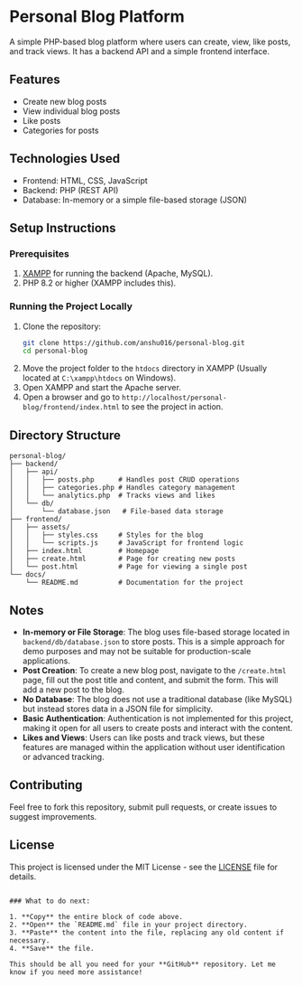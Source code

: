 
# Personal Blog Platform

A simple PHP-based blog platform where users can create, view, like posts, and track views. It has a backend API and a simple frontend interface.

## Features
- Create new blog posts
- View individual blog posts
- Like posts
- Categories for posts

## Technologies Used
- Frontend: HTML, CSS, JavaScript
- Backend: PHP (REST API)
- Database: In-memory or a simple file-based storage (JSON)

## Setup Instructions

### Prerequisites
1. [XAMPP](https://www.apachefriends.org/index.html) for running the backend (Apache, MySQL).
2. PHP 8.2 or higher (XAMPP includes this).

### Running the Project Locally
1. Clone the repository:
   ```bash
   git clone https://github.com/anshu016/personal-blog.git
   cd personal-blog
   ```
2. Move the project folder to the `htdocs` directory in XAMPP (Usually located at `C:\xampp\htdocs` on Windows).
3. Open XAMPP and start the Apache server.
4. Open a browser and go to `http://localhost/personal-blog/frontend/index.html` to see the project in action.

## Directory Structure

```
personal-blog/
├── backend/
│   ├── api/
│   │   ├── posts.php      # Handles post CRUD operations
│   │   ├── categories.php # Handles category management
│   │   └── analytics.php  # Tracks views and likes
│   └── db/
│       └── database.json   # File-based data storage
├── frontend/
│   ├── assets/
│   │   ├── styles.css     # Styles for the blog
│   │   └── scripts.js     # JavaScript for frontend logic
│   ├── index.html         # Homepage
│   ├── create.html        # Page for creating new posts
│   └── post.html          # Page for viewing a single post
└── docs/
    └── README.md          # Documentation for the project
```

## Notes
- **In-memory or File Storage**: The blog uses file-based storage located in `backend/db/database.json` to store posts. This is a simple approach for demo purposes and may not be suitable for production-scale applications.
- **Post Creation**: To create a new blog post, navigate to the `/create.html` page, fill out the post title and content, and submit the form. This will add a new post to the blog.
- **No Database**: The blog does not use a traditional database (like MySQL) but instead stores data in a JSON file for simplicity.
- **Basic Authentication**: Authentication is not implemented for this project, making it open for all users to create posts and interact with the content.
- **Likes and Views**: Users can like posts and track views, but these features are managed within the application without user identification or advanced tracking.

## Contributing
Feel free to fork this repository, submit pull requests, or create issues to suggest improvements.

## License
This project is licensed under the MIT License - see the [LICENSE](LICENSE) file for details.
```

### What to do next:

1. **Copy** the entire block of code above.
2. **Open** the `README.md` file in your project directory.
3. **Paste** the content into the file, replacing any old content if necessary.
4. **Save** the file.

This should be all you need for your **GitHub** repository. Let me know if you need more assistance!